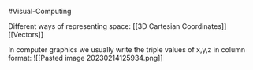 #Visual-Computing 

Different ways of representing space:
[[3D Cartesian Coordinates]]
[[Vectors]]

In computer graphics we usually write the triple values of x,y,z in column format:
![[Pasted image 20230214125934.png]]


